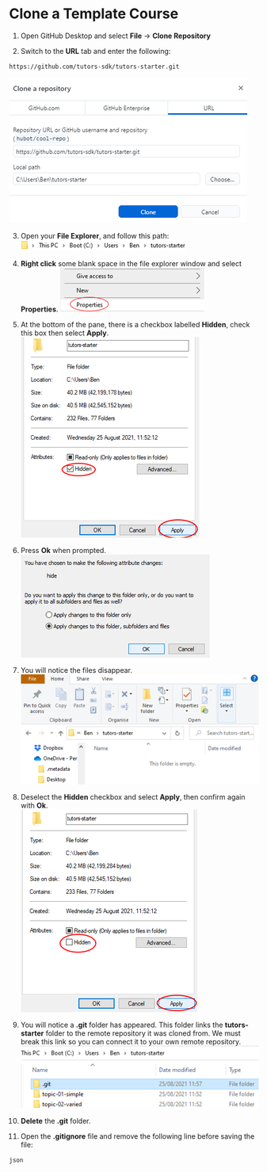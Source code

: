 # Clone a Template Course

1. Open GitHub Desktop and select **File** -> **Clone Repository**

2. Switch to the **URL** tab and enter the following:

~~~
https://github.com/tutors-sdk/tutors-starter.git
~~~

![Clone Repo](img/2-cloned.png)

3. Open your **File Explorer**, and follow this path:
    ![Path to tutors-starter](img/3-path.png)
4. **Right click** some blank space in the file explorer window and select **Properties**.
    ![Properties](img/4-prop.png)
5. At the bottom of the pane, there is a checkbox labelled **Hidden**, check this box then select **Apply**.    
    ![Hide Files](img/5-hide.png)
6. Press **Ok** when prompted.     
    ![Confirm](img/6-hide.png)
7. You will notice the files disappear.    
    ![Hidden Files](img/7-hidden.png)
8. Deselect the **Hidden** checkbox and select **Apply**, then confirm again with **Ok**.     
    ![Show Files](img/8-show.png)
9. You will notice a **.git** folder has appeared. This folder links the **tutors-starter** folder to the remote repository it was cloned from. We must break this link so you can connect it to your own remote repository.
    ![.git Folder](img/10-git.png)

10. **Delete** the **.git** folder. 

11. Open the **.gitignore** file and remove the following line before saving the file:

~~~
json
~~~ 